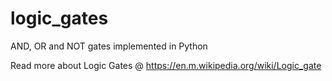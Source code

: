 # logic_gates
AND, OR and NOT gates implemented in Python

Read more about Logic Gates @ https://en.m.wikipedia.org/wiki/Logic_gate
